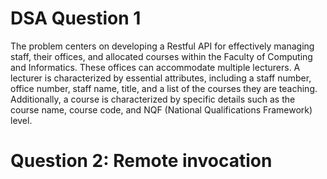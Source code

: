 # DSA Question 1 
The problem centers on developing a Restful API for effectively managing staff, their offices, and 
allocated courses within the Faculty of Computing and Informatics. These offices can 
accommodate multiple lecturers. A lecturer is characterized by essential attributes, including a 
staff number, office number, staff name, title, and a list of the courses they are teaching. 
Additionally, a course is characterized by specific details such as the course name, course code, 
and NQF (National Qualifications Framework) level.

# Question 2: Remote invocation

